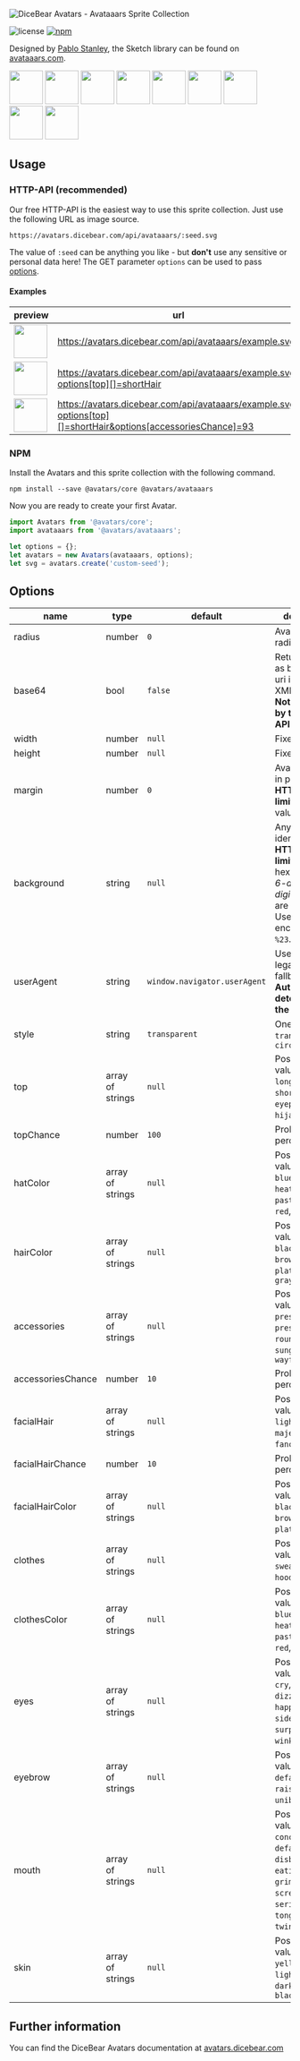 ![DiceBear Avatars - Avataaars Sprite Collection](https://raw.githubusercontent.com/DiceBear/avatars/master/packages/avataaars/banner.svg?sanitize=true)

![license](https://img.shields.io/npm/l/@avatars/avataaars.svg?style=flat-square)
[![npm](https://img.shields.io/npm/v/@avatars/avataaars.svg?style=flat-square)](https://www.npmjs.com/package/@dicebear/avatars-avataaars)

Designed by [Pablo Stanley](https://twitter.com/pablostanley), the Sketch library can be found on
[avataaars.com](https://avataaars.com/).

<p>
    <img src="https://avatars.dicebear.com/api/avataaars/1.svg" width="60" />
    <img src="https://avatars.dicebear.com/api/avataaars/2.svg" width="60" />
    <img src="https://avatars.dicebear.com/api/avataaars/3.svg" width="60" />
    <img src="https://avatars.dicebear.com/api/avataaars/4.svg" width="60" />
    <img src="https://avatars.dicebear.com/api/avataaars/5.svg" width="60" />
    <img src="https://avatars.dicebear.com/api/avataaars/6.svg" width="60" />
    <img src="https://avatars.dicebear.com/api/avataaars/7.svg" width="60" />
    <img src="https://avatars.dicebear.com/api/avataaars/8.svg" width="60" />
    <img src="https://avatars.dicebear.com/api/avataaars/9.svg" width="60" />
</p>

## Usage

### HTTP-API (recommended)

Our free HTTP-API is the easiest way to use this sprite collection. Just use the following URL as image source.

    https://avatars.dicebear.com/api/avataaars/:seed.svg

The value of `:seed` can be anything you like - but **don't** use any sensitive or personal data here! The GET parameter
`options` can be used to pass [options](#options).

#### Examples

| preview                                                                                                                               | url                                                                                                          |
| ------------------------------------------------------------------------------------------------------------------------------------- | ------------------------------------------------------------------------------------------------------------ |
| <img src="https://avatars.dicebear.com/api/avataaars/example.svg" width="60" />                                                        | https://avatars.dicebear.com/api/avataaars/example.svg                                                        |
| <img src="https://avatars.dicebear.com/api/avataaars/example.svg?options[top][]=shortHair" width="60" />                               | https://avatars.dicebear.com/api/avataaars/example.svg?options[top][]=shortHair                               |
| <img src="https://avatars.dicebear.com/api/avataaars/example.svg?options[top][]=shortHair&options[accessoriesChance]=93" width="60" /> | https://avatars.dicebear.com/api/avataaars/example.svg?options[top][]=shortHair&options[accessoriesChance]=93 |

### NPM

Install the Avatars and this sprite collection with the following command.

    npm install --save @avatars/core @avatars/avataaars

Now you are ready to create your first Avatar.

```js
import Avatars from '@avatars/core';
import avataaars from '@avatars/avataaars';

let options = {};
let avatars = new Avatars(avataaars, options);
let svg = avatars.create('custom-seed');
```

## Options

| name              | type             | default                      | description                                                                                                                                       |
| ----------------- | ---------------- | ---------------------------- | ------------------------------------------------------------------------------------------------------------------------------------------------- |
| radius            | number           | `0`                          | Avatar border radius                                                                                                                              |
| base64            | bool             | `false`                      | Return avatar as base64 data uri instead of XML <br> **Not supported by the HTTP API**                                                            |
| width             | number           | `null`                       | Fixed width                                                                                                                                       |
| height            | number           | `null`                       | Fixed height                                                                                                                                      |
| margin            | number           | `0`                          | Avatar margin in percent<br> **HTTP-API limitation** Max value `25`                                                                               |
| background        | string           | `null`                       | Any valid color identifier<br> **HTTP-API limitation** Only hex _(3-digit, 6-digit and 8-digit)_ values are allowed. Use url encoded hash: `%23`. |
| userAgent         | string           | `window.navigator.userAgent` | User-Agent for legacy browser fallback<br> **Automatically detected by the HTTP API**                                                             |
| style             | string           | `transparent`                | One of: `transparent`, `circle`                                                                                                                   |
| top               | array of strings | `null`                       | Possible values: `longHair`, `shortHair`, `eyepatch`, `hat`, `hijab`, `turban`                                                                    |
| topChance         | number           | `100`                        | Probability in percent                                                                                                                            |
| hatColor          | array of strings | `null`                       | Possible values: `black`, `blue`, `gray`, `heather`, `pastel`, `pink`, `red`, `white`                                                             |
| hairColor         | array of strings | `null`                       | Possible values: `auburn`, `black`, `blonde`, `brown`, `pastel`, `platinum`, `red`, `gray`                                                        |
| accessories       | array of strings | `null`                       | Possible values: `kurt`, `prescription01`, `prescription02`, `round`, `sunglasses`, `wayfarers`                                                   |
| accessoriesChance | number           | `10`                         | Probability in percent                                                                                                                            |
| facialHair        | array of strings | `null`                       | Possible values: `medium`, `light`, `majestic`, `fancy`, `magnum`                                                                                 |
| facialHairChance  | number           | `10`                         | Probability in percent                                                                                                                            |
| facialHairColor   | array of strings | `null`                       | Possible values: `auburn`, `black`, `blonde`, `brown`, `platinum`, `red`                                                                          |
| clothes           | array of strings | `null`                       | Possible values: `blazer`, `sweater`, `shirt`, `hoodie`, `overall`                                                                                |
| clothesColor      | array of strings | `null`                       | Possible values: `black`, `blue`, `gray`, `heather`, `pastel`, `pink`, `red`, `white`                                                             |
| eyes              | array of strings | `null`                       | Possible values: `close`, `cry`, `default`, `dizzy`, `roll`, `happy`, `hearts`, `side`, `squint`, `surprised`, `wink`, `winkWacky`                |
| eyebrow           | array of strings | `null`                       | Possible values: `angry`, `default`, `flat`, `raised`, `sad`, `unibrow`, `up`                                                                     |
| mouth             | array of strings | `null`                       | Possible values: `concerned`, `default`, `disbelief`, `eating`, `grimace`, `sad`, `scream`, `serious`, `smile`, `tongue`, `twinkle`, `vomit`      |
| skin              | array of strings | `null`                       | Possible values: `tanned`, `yellow`, `pale`, `light`, `brown`, `darkBrown`, `black`                                                               |

## Further information

You can find the DiceBear Avatars documentation at [avatars.dicebear.com](https://avatars.dicebear.com)
